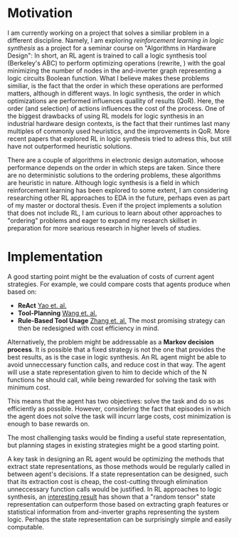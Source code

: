 # Motivation

I am currently working on a project that solves a similiar problem in a different discipline. Namely, I am exploring *reinforcement learning in logic synthesis* as a project for a seminar course on "Algorithms in Hardware Design":
In short, an RL agent is trained to call a logic synthesis tool (Berkeley's ABC) to perform optimizing operations (rewrite, ) with the goal minimizing the number of nodes in the and-inverter graph representing a logic circuits Boolean function. What I believe makes these problems similiar, is the fact that the order in which these operations are performed matters, although in different ways. In logic synthesis, the order in which optimizations are performed influences quallity of results (QoR). Here, the order (and selection) of actions influences the cost of the process. One of the biggest drawbacks of using RL models for logic synthesis in an industrial hardware design contexts, is the fact that their runtimes last many multiples of commonly used heuristics, and the improvements in QoR. More recent papers that explored RL in logic synthesis tried to adress this, but still have not outperformed heuristic solutions.

There are a couple of algorithms in electronic design automation, whoose performance depends on the order in which steps are taken. Since there are no deterministic solutions to the ordering problems, these algorithms are heuristic in nature. Although logic synthesis is a field in which reinforcement learning has been explored to some extent, I am considering researching other RL approaches to EDA in the future, perhaps even as part of my master or doctoral thesis. Even if the project implements a solution that does not include RL, I am curious to learn about other approaches to "ordering" problems and eager to expand my research skillset in preparation for more searious research in higher levels of studies.

# Implementation

A good starting point might be the evaluation of costs of current agent strategies. For example, we could compare costs that agents produce when based on:
* **ReAct** [Yao et. al.](https://arxiv.org/pdf/2210.03629)
* **Tool-Planning** [Wang et. al.](https://arxiv.org/pdf/2305.04091)
* **Rule-Based Tool Usage** [Zhang et. al.](https://arxiv.org/pdf/2401.07339)
The most promising strategy can then be redesigned with cost efficiency in mind.

Alternatively, the problem might be addressable as a **Markov decision process**. It is possible that a fixed strategy is not the one that provides the best results, as is the case in logic synthesis. An RL agent might be able to avoid unneccessary function calls, and reduce cost in that way. The agent will use a state representation given to him to decide which of the N functions he should call, while being rewarded for solving the task with minimum cost.

This means that the agent has two objectives: solve the task and do so as efficiently as possible. However, considering the fact that episodes in which the agent does not solve the task will incurr large costs, cost minimization is enough to base rewards on.

The most challenging tasks would be finding a useful state representation, but planning stages in existing strategies might be a good starting point. 

A key task in designing an RL agent would be optimizing the methods that extract state representations, as those methods would be regularly called in between agent's decisions. If a state representation can be designed, such that its extraction cost is cheap, the cost-cutting through elimination unneccessary function calls would be justified. In RL approaches to logic synthesis, an [interesting result](https://arxiv.org/pdf/2205.07614) has shown that a "random tensor" state representation can outperform those based on extracting graph features or statistical information from and-inverter graphs representing the system logic. Perhaps the state representation can be surprisingly simple and easily computable.

